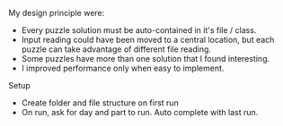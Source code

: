 My design principle were:
- Every puzzle solution must be auto-contained in it's file / class.
- Input reading could have been moved to a central location, but each puzzle can take advantage of different file reading.
- Some puzzles have more than one solution that I found interesting.
- I improved performance only when easy to implement.

Setup
- Create folder and file structure on first run
- On run, ask for day and part to run. Auto complete with last run.